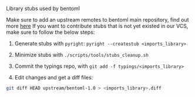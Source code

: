 Library stubs used by bentoml

Make sure to add an upstream remotes to bentoml main repository, find out more [here](https://docs.github.com/en/pull-requests/collaborating-with-pull-requests/working-with-forks/configuring-a-remote-for-a-fork)
If you want to contribute stubs that is not yet existed in our VCS, make sure to follow the below steps:

1. Generate stubs with `pyright`: `pyright --createstub <imports_library>`

2. Minimize stubs with `./scripts/tools/stubs_cleanup.sh`

3. Commit the typings repo, with `git add -f typings/<imports_library>`

4. Edit changes and get a diff files:
```bash
git diff HEAD upstream/bentoml-1.0 > <imports_library>.diff
```

